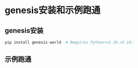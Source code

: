 # genesis安装和示例跑通

## genesis安装

```python
pip install genesis-world  # Requires Python>=3.10,<3.14;
```

## 示例跑通

```python

```
